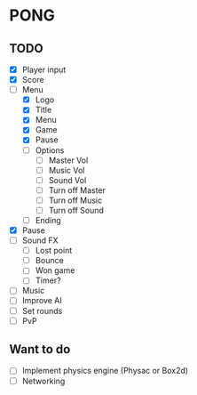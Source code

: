 # PONG

## TODO

 - [x] Player input
 - [x] Score
 - [ ] Menu
   - [x] Logo
   - [x] Title
   - [x] Menu
   - [x] Game
   - [x] Pause
   - [ ] Options
     - [ ] Master Vol
     - [ ] Music Vol
     - [ ] Sound Vol
     - [ ] Turn off Master
     - [ ] Turn off Music
     - [ ] Turn off Sound
   - [ ] Ending
 - [x] Pause
 - [ ] Sound FX
   - [ ] Lost point
   - [ ] Bounce
   - [ ] Won game
   - [ ] Timer?
 - [ ] Music
 - [ ] Improve AI
 - [ ] Set rounds
 - [ ] PvP

## Want to do

- [ ] Implement physics engine (Physac or Box2d)
- [ ] Networking
